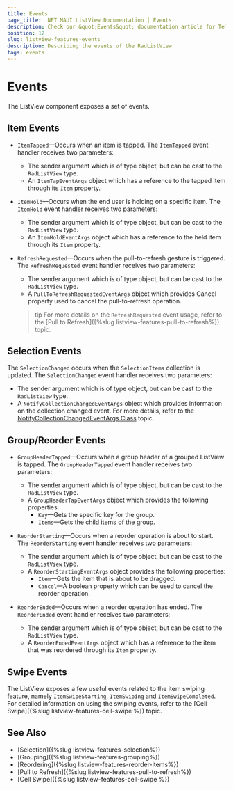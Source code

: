 ```yaml
---
title: Events
page_title: .NET MAUI ListView Documentation | Events
description: Check our &quot;Events&quot; documentation article for Telerik ListView for .NET MAUI control.
position: 12
slug: listview-features-events
description: Describing the events of the RadListView
tags: events
---
```


# Events

The ListView component exposes a set of events.

## Item Events

* `ItemTapped`&mdash;Occurs when an item is tapped. The `ItemTapped` event handler receives two parameters:
	* The sender argument which is of type object, but can be cast to the `RadListView` type.
	* An `ItemTapEventArgs` object which has a reference to the tapped item through its `Item` property.

* `ItemHold`&mdash;Occurs when the end user is holding on a specific item. The `ItemHold` event handler receives two parameters:
	* The sender argument which is of type object, but can be cast to the `RadListView` type.
	* An `ItemHoldEventArgs` object which has a reference to the held item through its `Item` property.

* `RefreshRequested`&mdash;Occurs when the pull-to-refresh gesture is triggered. The `RefreshRequested` event handler receives two parameters:
	* The sender argument which is of type object, but can be cast to the `RadListView` type.
	* A `PullToRefreshRequestedEventArgs` object which provides Cancel property used to cancel the pull-to-refresh operation.

	>tip For more details on the `RefreshRequested` event usage, refer to the [Pull to Refresh]({%slug listview-features-pull-to-refresh%}) topic.

## Selection Events

The `SelectionChanged` occurs when the `SelectionItems` collection is updated. The `SelectionChanged` event handler receives two parameters:

* The sender argument which is of type object, but can be cast to the `RadListView` type.
* A `NotifyCollectionChangedEventArgs` object which provides information on the collection changed event. For more details, refer to the [NotifyCollectionChangedEventArgs Class](https://docs.microsoft.com/en-us/dotnet/api/system.collections.specialized.notifycollectionchangedeventargs) topic.

## Group/Reorder Events

* `GroupHeaderTapped`&mdash;Occurs when a group header of a grouped ListView is tapped. The `GroupHeaderTapped` event handler receives two parameters:
	* The sender argument which is of type object, but can be cast to the `RadListView` type.
	* A `GroupHeaderTapEventArgs` object which provides the following properties:
		- `Key`&mdash;Gets the specific key for the group.
		- `Items`&mdash;Gets the child items of the group.

* `ReorderStarting`&mdash;Occurs when a reorder operation is about to start. The `ReorderStarting` event handler receives two parameters:
	* The sender argument which is of type object, but can be cast to the `RadListView` type.
	* A `ReorderStartingEventArgs` object provides the following properties:
		- `Item`&mdash;Gets the item that is about to be dragged.
		- `Cancel`&mdash;A boolean property which can be used to cancel the reorder operation.

* `ReorderEnded`&mdash;Occurs when a reorder operation has ended. The `ReorderEnded` event handler receives two parameters:
	* The sender argument which is of type object, but can be cast to the `RadListView` type.
	* A `ReorderEndedEventArgs` object which has a reference to the item that was reordered through its `Item` property.

## Swipe Events

The ListView exposes a few useful events related to the item swiping feature, namely `ItemSwipeStarting`, `ItemSwiping` and `ItemSwipeCompleted`. For detailed information on using the swiping events, refer to the [Cell Swipe]({%slug listview-features-cell-swipe %}) topic.

## See Also

 - [Selection]({%slug listview-features-selection%})
 - [Grouping]({%slug listview-features-grouping%})
 - [Reordering]({%slug listview-features-reorder-items%})
 - [Pull to Refresh]({%slug listview-features-pull-to-refresh%})
 - [Cell Swipe]({%slug listview-features-cell-swipe %})
